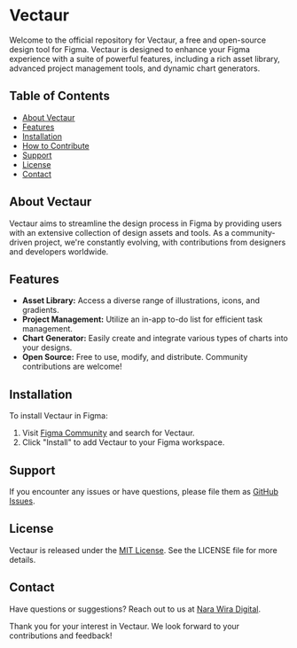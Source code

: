 # Vectaur

Welcome to the official repository for Vectaur, a free and open-source design tool for Figma. Vectaur is designed to enhance your Figma experience with a suite of powerful features, including a rich asset library, advanced project management tools, and dynamic chart generators.

## Table of Contents
- [About Vectaur](#about-vectaur)
- [Features](#features)
- [Installation](#installation)
- [How to Contribute](#how-to-contribute)
- [Support](#support)
- [License](#license)
- [Contact](#contact)

## About Vectaur
Vectaur aims to streamline the design process in Figma by providing users with an extensive collection of design assets and tools. As a community-driven project, we're constantly evolving, with contributions from designers and developers worldwide.

## Features
- **Asset Library:** Access a diverse range of illustrations, icons, and gradients.
- **Project Management:** Utilize an in-app to-do list for efficient task management.
- **Chart Generator:** Easily create and integrate various types of charts into your designs.
- **Open Source:** Free to use, modify, and distribute. Community contributions are welcome!

## Installation
To install Vectaur in Figma:
1. Visit [Figma Community](https://www.figma.com/community) and search for Vectaur.
2. Click "Install" to add Vectaur to your Figma workspace.

## Support
If you encounter any issues or have questions, please file them as [GitHub Issues](https://github.com/narawira/vectaur/issues).

## License
Vectaur is released under the [MIT License](LICENSE.md). See the LICENSE file for more details.

## Contact
Have questions or suggestions? Reach out to us at [Nara Wira Digital](mailto:dev@narawira.com).

Thank you for your interest in Vectaur. We look forward to your contributions and feedback!
